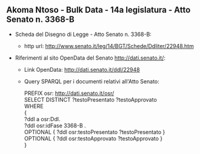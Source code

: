 ## Akoma Ntoso - Bulk Data - 14a legislatura - Atto Senato n. 3368-B ##

* Scheda del Disegno di Legge - Atto Senato n. 3368-B:
	* http url: http://www.senato.it/leg/14/BGT/Schede/Ddliter/22948.htm

* Riferimenti al sito OpenData del Senato http://dati.senato.it/:
	* Link OpenData: http://dati.senato.it/ddl/22948
	* Query SPARQL per i documenti relativi all'Atto Senato:

        PREFIX osr: <http://dati.senato.it/osr/>  
		SELECT DISTINCT ?testoPresentato ?testoApprovato  
		WHERE  
		{  
		    ?ddl a osr:Ddl.  
		    ?ddl osr:idFase 3368-B .  
		    OPTIONAL { ?ddl osr:testoPresentato ?testoPresentato }  
		    OPTIONAL { ?ddl osr:testoApprovato ?testoApprovato }  
		}
		